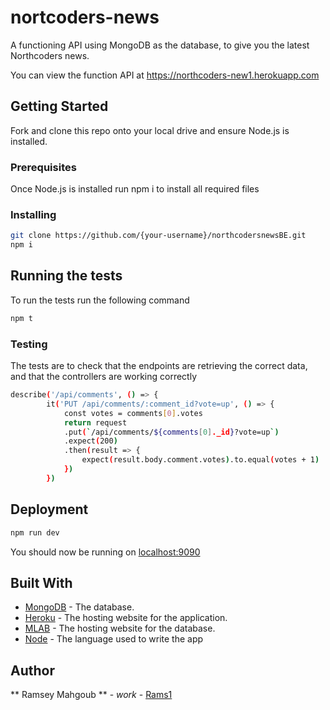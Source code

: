 # nortcoders-news

A functioning API using MongoDB as the database, to give you the latest Northcoders news.

You can view the function API at https://northcoders-new1.herokuapp.com

## Getting Started

Fork and clone this repo onto your local drive and ensure Node.js is installed.

### Prerequisites

Once Node.js is installed run npm i to install all required files

### Installing

```sh
git clone https://github.com/{your-username}/northcodersnewsBE.git
npm i
```

## Running the tests

To run the tests run the following command

```sh
npm t
```

### Testing

The tests are to check that the endpoints are retrieving the correct data, and that the controllers are working correctly

```sh
describe('/api/comments', () => {
        it('PUT /api/comments/:comment_id?vote=up', () => {
            const votes = comments[0].votes
            return request
            .put(`/api/comments/${comments[0]._id}?vote=up`)
            .expect(200)
            .then(result => {
                expect(result.body.comment.votes).to.equal(votes + 1)
            })
        })
```

## Deployment

```sh
npm run dev
```

You should now be running on [localhost:9090](http://localhost:9090/)

## Built With

* [MongoDB](https://www.mongodb.com/) - The database.
* [Heroku](https://dashboard.heroku.com/) - The hosting website for the application.
* [MLAB](https://mlab.com/home) - The hosting website for the database.
* [Node](https://nodejs.org/en/) - The language used to write the app

## Author

** Ramsey Mahgoub ** - _work_ - [Rams1](https://github.com/Rams1)
